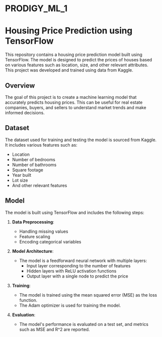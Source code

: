 # PRODIGY_ML_1
# Housing Price Prediction using TensorFlow

This repository contains a housing price prediction model built using TensorFlow. The model is designed to predict the prices of houses based on various features such as location, size, and other relevant attributes. This project was developed and trained using data from Kaggle.

## Overview

The goal of this project is to create a machine learning model that accurately predicts housing prices. This can be useful for real estate companies, buyers, and sellers to understand market trends and make informed decisions.

## Dataset

The dataset used for training and testing the model is sourced from Kaggle. It includes various features such as:

- Location
- Number of bedrooms
- Number of bathrooms
- Square footage
- Year built
- Lot size
- And other relevant features

## Model

The model is built using TensorFlow and includes the following steps:

1. **Data Preprocessing**:
    - Handling missing values
    - Feature scaling
    - Encoding categorical variables

2. **Model Architecture**:
    - The model is a feedforward neural network with multiple layers:
        - Input layer corresponding to the number of features
        - Hidden layers with ReLU activation functions
        - Output layer with a single node to predict the price

3. **Training**:
    - The model is trained using the mean squared error (MSE) as the loss function.
    - The Adam optimizer is used for training the model.

4. **Evaluation**:
    - The model's performance is evaluated on a test set, and metrics such as MSE and R^2 are reported.


